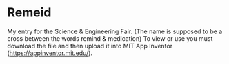 # Remeid
My entry for the Science &amp; Engineering Fair. (The name is supposed to be a cross between the words remind &amp; medication)
To view or use you must download the file and then upload it into MIT App Inventor (https://appinventor.mit.edu/).
